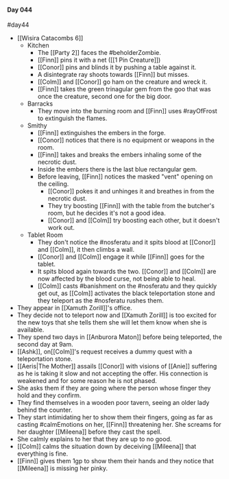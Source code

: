 #### Day 044
#day44 
- [[Wisira Catacombs 6]]
	- Kitchen
		- The [[Party 2]] faces the #beholderZombie.
		- [[Finn]] pins it with a net ([[1 Pin Creature]])
		- [[Conor]] pins and blinds it by pushing a table against it.
		- A disintegrate ray shoots towards [[Finn]] but misses.
		- [[Colm]] and [[Conor]] go ham on the creature and wreck it.
		- [[Finn]] takes the green trinagular gem from the goo that was once the creature, second one for the big door.
	- Barracks
		- They move into the burning room and [[Finn]] uses #rayOfFrost to extinguish the flames.
	- Smithy
		- [[Finn]] extinguishes the embers in the forge.
		- [[Conor]] notices that there is no equipment or weapons in the room.
		- [[Finn]] takes and breaks the embers inhaling some of the necrotic dust.
		- Inside the embers there is the last blue rectangular gem.
		- Before leaving, [[Finn]] notices the masked "vent" opening on the ceiling.
			- [[Conor]] pokes it and unhinges it and breathes in from the necrotic dust.
			- They try boosting [[Finn]] with the table from the butcher's room, but he decides it's not a good idea.
			- [[Conor]] and [[Colm]] try boosting each other, but it doesn't work out.
	- Tablet Room
		- They don't notice the #nosferatu and it spits blood at [[Conor]] and [[Colm]], it then climbs a wall.
		- [[Conor]] and [[Colm]] engage it while [[Finn]] goes for the tablet.
		- It spits blood again towards the two. [[Conor]] and [[Colm]] are now affected by the blood curse, not being able to heal.
		- [[Colm]] casts #banishment on the #nosferatu and they quickly get out, as [[Colm]] activates the black teleportation stone and they teleport as the #nosferatu rushes them.
- They appear in [[Xamuth Zorill]]'s office.
- They decide not to teleport now and [[Xamuth Zorill]] is too excited for the new toys that she tells them she will let them know when she is available.
- They spend two days in [[Anburora Maton]] before being teleported, the second day at 9am.
- [[Ashk]], on[[Colm]]'s request receives a dummy quest with a teleportation stone.
- [[Aeris|The Mother]] assails [[Conor]] with visions of [[Anie]] suffering as he is taking it slow and not accepting the offer. His connection is weakened and for some reason he is not phased.
- She asks them if they are going where the person whose finger they hold and they confirm.
- They find themselves in a wooden poor tavern, seeing an older lady behind the counter.
- They start intimidating her to show them their fingers, going as far as casting #calmEmotions on her, [[Finn]] threatening her. She screams for her daughter [[Mileena]] before they cast the spell.
- She calmly explains to her that they are up to no good.
- [[Colm]] calms the situation down by deceiving [[Mileena]] that everything is fine.
- [[Finn]] gives them 1gp to show them their hands and they notice that [[Mileena]] is missing her pinky.